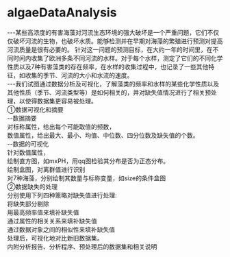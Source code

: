 # algaeDataAnalysis
<DIV>---某些高浓度的有害海藻对河流生态环境的强大破坏是一个严重问题，它们不仅仅破坏河流的生物，也破坏水质。能够检测并在早期对海藻的繁殖进行预测对提高河流质量是很有必要的。 针对这一问题的预测目标，在大约一年的时间里，在不同时间内收集了欧洲多条不同河流的水样。对于每个水样，测定了它们的不同化学性质以及7种有害藻类的存在频率，在水样的收集过程中，也记录了一些其他特征，如收集的季节、河流的大小和水流的速度。 </DIV>
<DIV>---我们试图通过数据分析及可视化，了解藻类的频率和水样的某些化学性质以及其他性质（季节、河流类型等）是如何相关的，并对缺失值情况进行了相关预处理，以使得数据集更容易被处理。</DIV>
<DIV>①数据可视化和摘要</DIV>
<DIV>--数据摘要</DIV>
<DIV>对标称属性，给出每个可能取值的频数，<BR>数值属性，给出最大、最小、均值、中位数、四分位数及缺失值的个数。<BR>--数据的可视化</DIV>
<DIV>针对数值属性，</DIV>
<DIV>绘制直方图，如mxPH，用qq图检验其分布是否为正态分布。<BR>绘制盒图，对离群值进行识别<BR>对7种海藻，分别绘制其数量与标称变量，如size的条件盒图</DIV>
<DIV>②数据缺失的处理</DIV>
<DIV>分别使用下列四种策略对缺失值进行处理:</DIV>
<DIV>将缺失部分剔除<BR>用最高频率值来填补缺失值<BR>通过属性的相关关系来填补缺失值<BR>通过数据对象之间的相似性来填补缺失值<BR>处理后，可视化地对比新旧数据集。</DIV>
<DIV>内附分析报告、分析程序、预处理后的数据集和相关说明</DIV>
